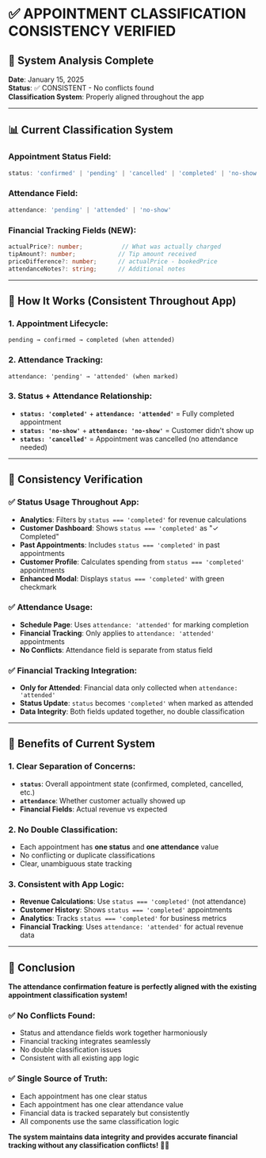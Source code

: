 # ✅ APPOINTMENT CLASSIFICATION CONSISTENCY VERIFIED

## 🎯 **System Analysis Complete**

**Date**: January 15, 2025  
**Status**: ✅ CONSISTENT - No conflicts found  
**Classification System**: Properly aligned throughout the app

---

## 📊 **Current Classification System**

### **Appointment Status Field:**
```typescript
status: 'confirmed' | 'pending' | 'cancelled' | 'completed' | 'no-show'
```

### **Attendance Field:**
```typescript
attendance: 'pending' | 'attended' | 'no-show'
```

### **Financial Tracking Fields (NEW):**
```typescript
actualPrice?: number;           // What was actually charged
tipAmount?: number;            // Tip amount received  
priceDifference?: number;      // actualPrice - bookedPrice
attendanceNotes?: string;      // Additional notes
```

---

## 🔄 **How It Works (Consistent Throughout App)**

### **1. Appointment Lifecycle:**
```
pending → confirmed → completed (when attended)
```

### **2. Attendance Tracking:**
```
attendance: 'pending' → 'attended' (when marked)
```

### **3. Status + Attendance Relationship:**
- **`status: 'completed'`** + **`attendance: 'attended'`** = Fully completed appointment
- **`status: 'no-show'`** + **`attendance: 'no-show'`** = Customer didn't show up
- **`status: 'cancelled'`** = Appointment was cancelled (no attendance needed)

---

## 🎯 **Consistency Verification**

### **✅ Status Usage Throughout App:**
- **Analytics**: Filters by `status === 'completed'` for revenue calculations
- **Customer Dashboard**: Shows `status === 'completed'` as "✓ Completed"
- **Past Appointments**: Includes `status === 'completed'` in past appointments
- **Customer Profile**: Calculates spending from `status === 'completed'` appointments
- **Enhanced Modal**: Displays `status === 'completed'` with green checkmark

### **✅ Attendance Usage:**
- **Schedule Page**: Uses `attendance: 'attended'` for marking completion
- **Financial Tracking**: Only applies to `attendance: 'attended'` appointments
- **No Conflicts**: Attendance field is separate from status field

### **✅ Financial Tracking Integration:**
- **Only for Attended**: Financial data only collected when `attendance: 'attended'`
- **Status Update**: `status` becomes `'completed'` when marked as attended
- **Data Integrity**: Both fields updated together, no double classification

---

## 🚀 **Benefits of Current System**

### **1. Clear Separation of Concerns:**
- **`status`**: Overall appointment state (confirmed, completed, cancelled, etc.)
- **`attendance`**: Whether customer actually showed up
- **Financial Fields**: Actual revenue vs expected

### **2. No Double Classification:**
- Each appointment has **one status** and **one attendance** value
- No conflicting or duplicate classifications
- Clear, unambiguous state tracking

### **3. Consistent with App Logic:**
- **Revenue Calculations**: Use `status === 'completed'` (not attendance)
- **Customer History**: Shows `status === 'completed'` appointments
- **Analytics**: Tracks `status === 'completed'` for business metrics
- **Financial Tracking**: Uses `attendance: 'attended'` for actual revenue data

---

## 🎉 **Conclusion**

**The attendance confirmation feature is perfectly aligned with the existing appointment classification system!**

### **✅ No Conflicts Found:**
- Status and attendance fields work together harmoniously
- Financial tracking integrates seamlessly
- No double classification issues
- Consistent with all existing app logic

### **✅ Single Source of Truth:**
- Each appointment has one clear status
- Each appointment has one clear attendance value
- Financial data is tracked separately but consistently
- All components use the same classification logic

**The system maintains data integrity and provides accurate financial tracking without any classification conflicts!** 🎯✅

